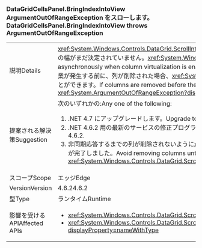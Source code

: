 ### <a name="datagridcellspanelbringindexintoview-throws-argumentoutofrangeexception"></a><span data-ttu-id="a2419-101">DataGridCellsPanel.BringIndexIntoView ArgumentOutOfRangeException をスローします。</span><span class="sxs-lookup"><span data-stu-id="a2419-101">DataGridCellsPanel.BringIndexIntoView throws ArgumentOutOfRangeException</span></span>

|   |   |
|---|---|
|<span data-ttu-id="a2419-102">説明</span><span class="sxs-lookup"><span data-stu-id="a2419-102">Details</span></span>|<span data-ttu-id="a2419-103"><xref:System.Windows.Controls.DataGrid.ScrollIntoView(System.Object)> 非同期的に列の仮想化が有効になっているが、列の幅がまだ決定されていません。</span><span class="sxs-lookup"><span data-stu-id="a2419-103"><xref:System.Windows.Controls.DataGrid.ScrollIntoView(System.Object)> will work asynchronously when column virtualization is enabled but the column widths have not yet been determined.</span></span>  <span data-ttu-id="a2419-104">非同期の作業が発生する前に、列が削除された場合、<xref:System.ArgumentOutOfRangeException?displayProperty=name>発生することができます。</span><span class="sxs-lookup"><span data-stu-id="a2419-104">If columns are removed before the asynchronous work happens, an <xref:System.ArgumentOutOfRangeException?displayProperty=name> can occur.</span></span>|
|<span data-ttu-id="a2419-105">提案される解決策</span><span class="sxs-lookup"><span data-stu-id="a2419-105">Suggestion</span></span>|<span data-ttu-id="a2419-106">次のいずれかの:</span><span class="sxs-lookup"><span data-stu-id="a2419-106">Any one of the following:</span></span><ol><li><span data-ttu-id="a2419-107">.NET 4.7 にアップグレードします。</span><span class="sxs-lookup"><span data-stu-id="a2419-107">Upgrade to .NET 4.7.</span></span></li><li><span data-ttu-id="a2419-108">.NET 4.6.2 用の最新のサービスの修正プログラムをインストールします。</span><span class="sxs-lookup"><span data-stu-id="a2419-108">Install the latest servicing patch for .NET 4.6.2.</span></span></li><li><span data-ttu-id="a2419-109">非同期応答するまでの列が削除されないように<xref:System.Windows.Controls.DataGrid.ScrollIntoView(System.Object)>が完了しました。</span><span class="sxs-lookup"><span data-stu-id="a2419-109">Avoid removing columns until the asynchronous response to <xref:System.Windows.Controls.DataGrid.ScrollIntoView(System.Object)> has completed.</span></span></li></ol>|
|<span data-ttu-id="a2419-110">スコープ</span><span class="sxs-lookup"><span data-stu-id="a2419-110">Scope</span></span>|<span data-ttu-id="a2419-111">エッジ</span><span class="sxs-lookup"><span data-stu-id="a2419-111">Edge</span></span>|
|<span data-ttu-id="a2419-112">Version</span><span class="sxs-lookup"><span data-stu-id="a2419-112">Version</span></span>|<span data-ttu-id="a2419-113">4.6.2</span><span class="sxs-lookup"><span data-stu-id="a2419-113">4.6.2</span></span>|
|<span data-ttu-id="a2419-114">型</span><span class="sxs-lookup"><span data-stu-id="a2419-114">Type</span></span>|<span data-ttu-id="a2419-115">ランタイム</span><span class="sxs-lookup"><span data-stu-id="a2419-115">Runtime</span></span>|
|<span data-ttu-id="a2419-116">影響を受ける API</span><span class="sxs-lookup"><span data-stu-id="a2419-116">Affected APIs</span></span>|<ul><li><xref:System.Windows.Controls.DataGrid.ScrollIntoView(System.Object)?displayProperty=nameWithType></li><li><xref:System.Windows.Controls.DataGrid.ScrollIntoView(System.Object,System.Windows.Controls.DataGridColumn)?displayProperty=nameWithType></li></ul>|

